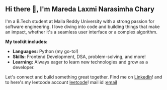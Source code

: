 ## Hi there 👋, I'm Mareda Laxmi Narasimha Chary

I'm a B.Tech student at Malla Reddy University with a strong passion for software engineering. I love diving into code and building things that make an impact, whether it's a seamless user interface or a complex algorithm.

**My toolkit includes:**
* **Languages:** Python (my go-to!)
* **Skills:** Frontend Development, DSA, problem-solving, and more!
* **Learning:** Always eager to learn new technologies and grow as a developer.

Let's connect and build something great together. Find me on [LinkedIn](https://www.linkedin.com/in/mareda-laxmi-narasimha-chary-bb8a81335/)!
and to here's my leetcode account [leetcode](https://leetcode.com/u/Narasimhachry/)!
mail id :[email](laxminarasimhachary4@gmail.com)

<!--
**narasimhacha/narasimhacha** is a ✨ _special_ ✨ repository because its `README.md` (this file) appears on your GitHub profile.

Here are some ideas to get you started:

- 🔭 I’m currently working on ...
- 🌱 I’m currently learning ...
- 👯 I’m looking to collaborate on ...
- 🤔 I’m looking for help with ...
- 💬 Ask me about ...
- 📫 How to reach me: ...
- 😄 Pronouns: ...
- ⚡ Fun fact: ...
-->
